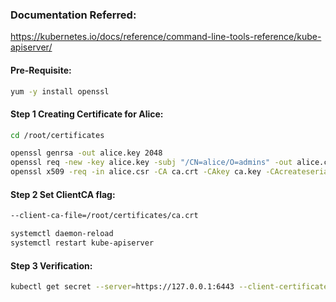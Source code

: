 ### Documentation Referred:

https://kubernetes.io/docs/reference/command-line-tools-reference/kube-apiserver/

#### Pre-Requisite:
```sh
yum -y install openssl
```
#### Step 1 Creating Certificate for Alice:
```sh
cd /root/certificates
```
```sh
openssl genrsa -out alice.key 2048
openssl req -new -key alice.key -subj "/CN=alice/O=admins" -out alice.csr
openssl x509 -req -in alice.csr -CA ca.crt -CAkey ca.key -CAcreateserial -out alice.crt -days 1000
```
#### Step 2 Set ClientCA flag:
```sh
--client-ca-file=/root/certificates/ca.crt
```
```sh
systemctl daemon-reload
systemctl restart kube-apiserver
```
#### Step 3 Verification:
```sh
kubectl get secret --server=https://127.0.0.1:6443 --client-certificate /root/certificates/alice.crt --certificate-authority /root/certificates/ca.crt --client-key /root/certificates/alice.key
```
